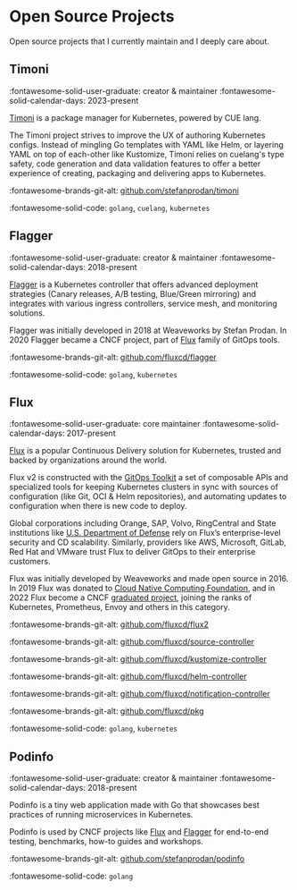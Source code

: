 # Open Source Projects

Open source projects that I currently maintain and I deeply care about.

## Timoni

:fontawesome-solid-user-graduate: creator & maintainer
:fontawesome-solid-calendar-days: 2023-present

[Timoni](https://timoni.sh) is a package manager for Kubernetes, powered by CUE lang.

The Timoni project strives to improve the UX of authoring Kubernetes configs.
Instead of mingling Go templates with YAML like Helm, or layering YAML
on top of each-other like Kustomize, Timoni relies on cuelang's type safety,
code generation and data validation features to offer a better experience of creating,
packaging and delivering apps to Kubernetes.

:fontawesome-brands-git-alt: [github.com/stefanprodan/timoni](https://github.com/stefanprodan/timoni)

:fontawesome-solid-code: `golang`, `cuelang`, `kubernetes`

## Flagger

:fontawesome-solid-user-graduate: creator & maintainer
:fontawesome-solid-calendar-days: 2018-present

[Flagger](https://flagger.app) is a Kubernetes controller that offers advanced deployment strategies
(Canary releases, A/B testing, Blue/Green mirroring) and integrates with various
ingress controllers, service mesh, and monitoring solutions.

Flagger was initially developed in 2018 at Weaveworks by Stefan Prodan.
In 2020 Flagger became a CNCF project,
part of [Flux](#flux) family of GitOps tools.

:fontawesome-brands-git-alt: [github.com/fluxcd/flagger](https://github.com/fluxcd/flagger)

:fontawesome-solid-code: `golang`, `kubernetes`

## Flux

:fontawesome-solid-user-graduate: core maintainer
:fontawesome-solid-calendar-days: 2017-present

[Flux](https://fluxcd.io) is a popular Continuous Delivery solution for Kubernetes,
trusted and backed by organizations around the world.

Flux v2 is constructed with the [GitOps Toolkit](https://toolkit.fluxcd.io/components/)
a set of composable APIs and specialized tools for keeping Kubernetes clusters in sync
with sources of configuration (like Git, OCI & Helm repositories), and automating updates to
configuration when there is new code to deploy.

Global corporations including Orange, SAP, Volvo, RingCentral and State institutions like
[U.S. Department of Defense](https://www.cncf.io/blog/2021/09/30/how-to-get-robust-gitops-the-u-s-department-of-defense-uses-flux-and-helm/)
rely on Flux’s enterprise-level security and CD scalability.
Similarly, providers like AWS, Microsoft, GitLab, Red Hat and VMware
trust Flux to deliver GitOps to their enterprise customers.

Flux was initially developed by Weaveworks and made open source in 2016.
In 2019 Flux was donated to [Cloud Native Computing Foundation](http://cncf.io),
and in 2022 Flux become a CNCF
[graduated project](https://www.cncf.io/announcements/2022/11/30/flux-graduates-from-cncf-incubator/),
joining the ranks of Kubernetes, Prometheus, Envoy and others in this category.

:fontawesome-brands-git-alt: [github.com/fluxcd/flux2](https://github.com/fluxcd/flux2)

:fontawesome-brands-git-alt: [github.com/fluxcd/source-controller](https://github.com/fluxcd/source-controller)

:fontawesome-brands-git-alt: [github.com/fluxcd/kustomize-controller](https://github.com/fluxcd/kustomize-controller)

:fontawesome-brands-git-alt: [github.com/fluxcd/helm-controller](https://github.com/fluxcd/helm-controller)

:fontawesome-brands-git-alt: [github.com/fluxcd/notification-controller](https://github.com/fluxcd/notification-controller)

:fontawesome-brands-git-alt: [github.com/fluxcd/pkg](https://github.com/fluxcd/pkg)

:fontawesome-solid-code: `golang`, `kubernetes`

## Podinfo

:fontawesome-solid-user-graduate: creator & maintainer
:fontawesome-solid-calendar-days: 2018-present

Podinfo is a tiny web application made with Go that showcases best
practices of running microservices in Kubernetes.

Podinfo is used by CNCF projects like [Flux](#flux) and [Flagger](#flagger)
for end-to-end testing, benchmarks, how-to guides and workshops.

:fontawesome-brands-git-alt: [github.com/stefanprodan/podinfo](https://github.com/stefanprodan/podinfo)

:fontawesome-solid-code: `golang`

